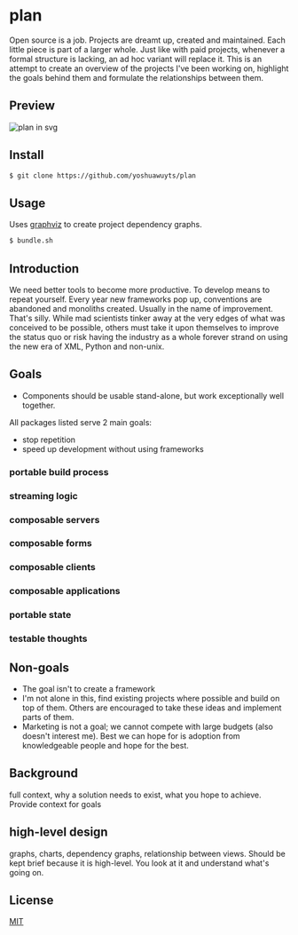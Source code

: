# plan
Open source is a job. Projects are dreamt up, created and maintained. Each
little piece is part of a larger whole. Just like with paid projects, whenever
a formal structure is lacking, an ad hoc variant will replace it. This is an
attempt to create an overview of the projects I've been working on, highlight
the goals behind them and formulate the relationships between them.

## Preview
![plan in svg](https://rawgit.com/yoshuawuyts/plan/master/plan.svg)

## Install
```sh
$ git clone https://github.com/yoshuawuyts/plan
```

## Usage
Uses [graphviz]() to create project dependency graphs.
```sh
$ bundle.sh
```

## Introduction
We need better tools to become more productive. To develop means to repeat
yourself. Every year new frameworks pop up, conventions are abandoned and
monoliths created. Usually in the name of improvement. That's silly. While mad
scientists tinker away at the very edges of what was conceived to be possible,
others must take it upon themselves to improve the status quo or risk having
the industry as a whole forever strand on using the new era of XML, Python and
non-unix.

## Goals

- Components should be usable stand-alone, but work exceptionally well
  together.

All packages listed serve 2 main goals:
- stop repetition
- speed up development without using frameworks

### portable build process
### streaming logic
### composable servers
### composable forms
### composable clients
### composable applications
### portable state
### testable thoughts

## Non-goals
- The goal isn't to create a framework
- I'm not alone in this, find existing projects where possible and build on top
  of them. Others are encouraged to take these ideas and implement parts of
  them.
- Marketing is not a goal; we cannot compete with large budgets (also doesn't
  interest me). Best we can hope for is adoption from knowledgeable people and
  hope for the best.

## Background

full context, why a solution needs to exist, what you hope to achieve. Provide
context for goals

## high-level design
graphs, charts, dependency graphs, relationship between views. Should be kept
brief because it is high-level. You look at it and understand what's going on.

## License
[MIT](https://tldrlegal.com/license/mit-license)
